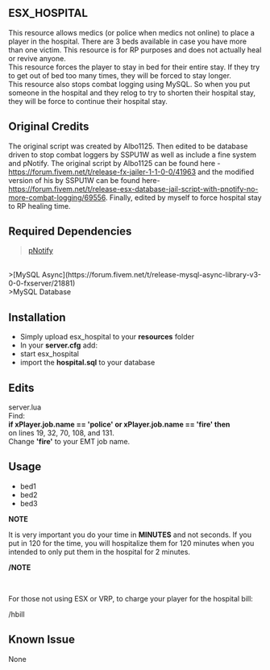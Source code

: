 ## ESX_HOSPITAL
This resource allows medics (or police when medics not online) to place a player in the hospital.  There are 3 beds available in case you have more than one victim.  This resource is for RP purposes and does not actually heal or revive anyone.
<br>
This resource forces the player to stay in bed for their entire stay.  If they try to get out of bed too many times, they will be forced to stay longer.
<br>
This resource also stops combat logging using MySQL.  So when you put someone in the hospital and they relog to try to shorten their hospital stay, they will be force to continue their hospital stay.
<br>
## Original Credits
The original script was created by Albo1125.  Then edited to be database driven to stop combat loggers by SSPU1W as well as include a fine system and pNotify.  The original script by Albo1125 can be found here - https://forum.fivem.net/t/release-fx-jailer-1-1-0-0/41963 and the modified version of his by SSPU1W can be found here- https://forum.fivem.net/t/release-esx-database-jail-script-with-pnotify-no-more-combat-logging/69556.  Finally, edited by myself to force hospital stay to RP healing time.
<br>
## Required Dependencies
>[pNotify](https://forum.fivem.net/t/release-pnotify-in-game-js-notifications-using-noty/20659)
<br>
>[MySQL Async](https://forum.fivem.net/t/release-mysql-async-library-v3-0-0-fxserver/21881)
<br>
>MySQL Database

## Installation

- Simply upload esx_hospital to your **resources** folder
- In your **server.cfg** add:
- start esx_hospital
- import the **hospital.sql** to your database

## Edits

server.lua
<br>
Find:
<br>
**if xPlayer.job.name == 'police' or  xPlayer.job.name == 'fire' then**<br>
on lines 19, 32, 70, 108, and 131.<br>
Change **'fire'** to your EMT job name.

## Usage

- bed1 <PlayerID> <Time in minutes>
- bed2 <PlayerID> <Time in minutes>
- bed3 <PlayerID> <Time in minutes>

**NOTE**

It is very important you do your time in **MINUTES** and not seconds.  If you put in 120 for the time, you will hospitalize them for 120 minutes when you intended to only put them in the hospital for 2 minutes.<br>

**/NOTE**

<br>

For those not using ESX or VRP, to charge your player for the hospital bill:<br>

/hbill <PlayerID> <Amount>


## Known Issue

None 
